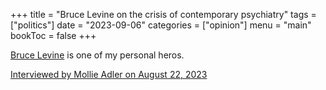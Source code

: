 +++
title = "Bruce Levine on the crisis of contemporary psychiatry"
tags = ["politics"]
date = "2023-09-06"
categories = ["opinion"]
menu = "main"
bookToc = false
+++

[Bruce Levine](https://brucelevine.net/) is one of my personal heros.

[Interviewed by Mollie Adler on August 22, 2023](https://shows.acast.com/back-from-the-borderline/episodes/critical-psychiatry-controversies-medical-model-bruce-levine)
